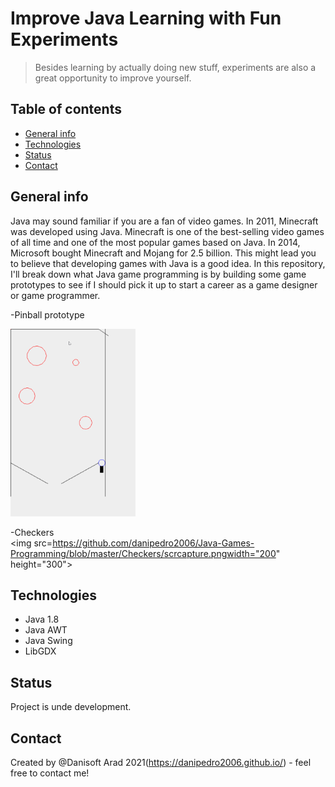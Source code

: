 # Improve Java Learning with Fun Experiments
> Besides learning by actually doing new stuff, experiments are also a great opportunity to improve yourself.

## Table of contents
* [General info](#general-info)
* [Technologies](#technologies)
* [Status](#status)
* [Contact](#contact)

## General info
Java may sound familiar if you are a fan of video games. In 2011, Minecraft was developed using Java. Minecraft is one of the best-selling video games of all time and one of the most popular games based on Java. In 2014, Microsoft bought Minecraft and Mojang for 2.5 billion. This might lead you to believe that developing games with Java is a good idea.
In this repository, I'll break down what Java game programming is by building some game prototypes to see if I should pick it up to start a career as a game designer or game programmer.

-Pinball prototype   

<img src=https://github.com/danipedro2006/Java-Games-Programming/blob/master/Pinball/q3KLq1erYJ.gif width="200" height="300">  

-Checkers  
<img src=https://github.com/danipedro2006/Java-Games-Programming/blob/master/Checkers/scrcapture.pngwidth="200" height="300">

## Technologies
* Java 1.8
* Java AWT
* Java Swing
* LibGDX

## Status
Project is unde development.

## Contact
Created by @Danisoft Arad 2021(https://danipedro2006.github.io/) - feel free to contact me!

